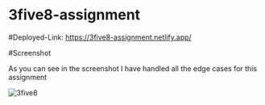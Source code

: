 # 3five8-assignment

#Deployed-Link: https://3five8-assignment.netlify.app/ 

#Screenshot 

As you can see in the screenshot I have handled all the edge cases for this assignment 


![3five8](https://github.com/nsalunkhe/3five8-assignment/assets/101391587/8f9265ef-cfcb-48cb-a06e-f5555d698eee)
